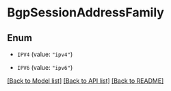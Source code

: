 # BgpSessionAddressFamily

## Enum


* `IPV4` (value: `"ipv4"`)

* `IPV6` (value: `"ipv6"`)


[[Back to Model list]](../README.md#documentation-for-models) [[Back to API list]](../README.md#documentation-for-api-endpoints) [[Back to README]](../README.md)



